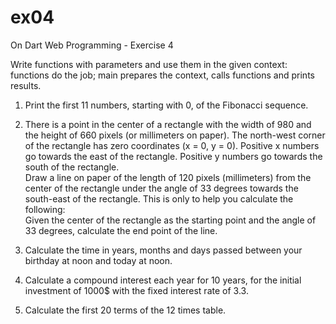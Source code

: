 ex04
====

On Dart Web Programming - Exercise 4

Write functions with parameters and use them in the given context:
functions do the job; main prepares the context, calls functions and prints results.

1.  Print the first 11 numbers, starting with 0, of the Fibonacci sequence.

2.  There is a point in the center of a rectangle with the width of 980 and the height of 660 pixels (or millimeters on paper). The north-west corner of the rectangle has zero coordinates (x = 0, y = 0). Positive x numbers go towards the east of the rectangle. Positive y numbers go towards the south of the rectangle.  
Draw a line on paper of the length of 120 pixels (millimeters) from the center of the rectangle under the angle of 33 degrees towards the south-east of the rectangle. This is only to help you calculate the following:  
Given the center of the rectangle as the starting point and the angle of 33 degrees, calculate the end point of the line.

3.  Calculate the time in years, months and days passed between your birthday at noon and today at noon.

4.  Calculate a compound interest each year for 10 years, for the initial investment of 1000$ with the fixed interest rate of 3.3.

5.  Calculate the first 20 terms of the 12 times table.


